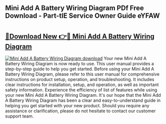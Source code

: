 ## Mini Add A Battery Wiring Diagram PDf Free Download - Part-tlE Service Owner Guide eYFAW

# <h2><a href="http://dfqzod0.blite.top/?on=Mini+Add+A+Battery+Wiring+Diagram">🔗Download New 👉🔴 Mini Add A Battery Wiring Diagram</a></h2>

[![Mini Add A Battery Wiring Diagram download](https://i.imgur.com/lujVjoI.png)](http://dfqzod0.blite.top/?on=Mini+Add+A+Battery+Wiring+Diagram)
Your new Mini Add A Battery Wiring Diagram is now ready to use. This user manual provides a step-by-step guide to help you get started. Before using your Mini Add A Battery Wiring Diagram, please refer to this user manual for comprehensive instructions on product setup, operation, and troubleshooting. It includes clear instructions for installation, setup, and operation, as well as important safety information. Experience the efficiency of list of features while using your new Mini Add A Battery Wiring Diagram. It's our hope that the Mini Add A Battery Wiring Diagram has been a clear and easy-to-understand guide in helping you get started with your new product. Should you require any assistance or clarification, please do not hesitate to contact our customer support team.
